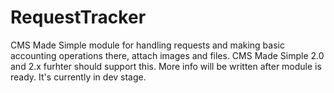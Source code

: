 # RequestTracker
CMS Made Simple module for handling requests and making basic accounting operations there, attach images and files.
CMS Made Simple 2.0 and 2.x furhter should support this. 
More info will be written after module is ready. It's currently in dev stage.
